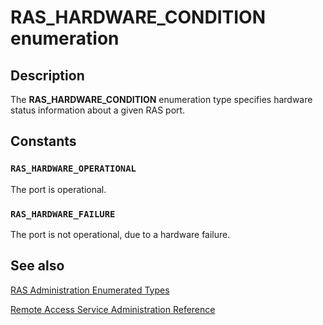 # RAS_HARDWARE_CONDITION enumeration

## Description

The
**RAS_HARDWARE_CONDITION** enumeration type specifies hardware status information about a given RAS port.

## Constants

### `RAS_HARDWARE_OPERATIONAL`

The port is operational.

### `RAS_HARDWARE_FAILURE`

The port is not operational, due to a hardware failure.

## See also

[RAS Administration Enumerated Types](https://learn.microsoft.com/windows/desktop/RRAS/ras-administration-enumerations)

[Remote Access Service Administration Reference](https://learn.microsoft.com/windows/desktop/RRAS/remote-access-service-administration-reference)